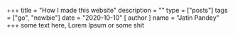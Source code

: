 +++
title = "How I made this website"
description = ""
type = ["posts"]
tags = ["go", "newbie"]
date = "2020-10-10"
[ author ]
	name = "Jatin Pandey"
+++
some text here, Lorem Ipsum or some shit
